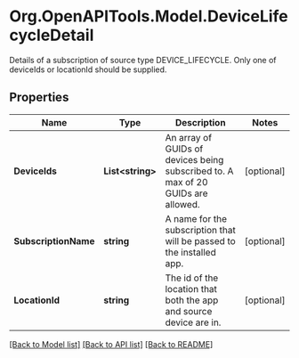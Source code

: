 # Org.OpenAPITools.Model.DeviceLifecycleDetail
Details of a subscription of source type DEVICE_LIFECYCLE. Only one of deviceIds or locationId should be supplied.
## Properties

Name | Type | Description | Notes
------------ | ------------- | ------------- | -------------
**DeviceIds** | **List&lt;string&gt;** | An array of GUIDs of devices being subscribed to. A max of 20 GUIDs are allowed. | [optional] 
**SubscriptionName** | **string** | A name for the subscription that will be passed to the installed app. | [optional] 
**LocationId** | **string** | The id of the location that both the app and source device are in. | [optional] 

[[Back to Model list]](../README.md#documentation-for-models) [[Back to API list]](../README.md#documentation-for-api-endpoints) [[Back to README]](../README.md)

